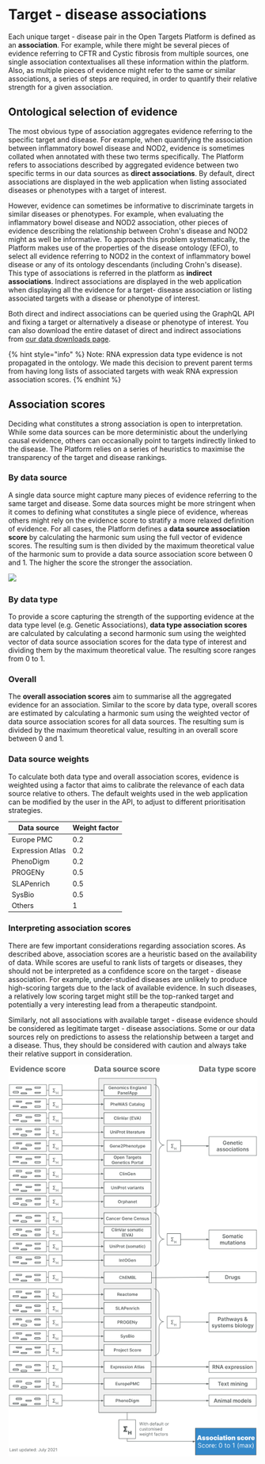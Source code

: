 # Target - disease associations

Each unique target - disease pair in the Open Targets Platform is defined as an **association**. For example, while there might be several pieces of evidence referring to CFTR and Cystic fibrosis from multiple sources, one single association contextualises all these information within the platform.  Also, as multiple pieces of evidence might refer to the same or similar associations, a series of steps are required, in order to quantify their relative strength for a given association.

## Ontological selection of evidence

The most obvious type of association aggregates evidence referring to the specific target and disease. For example, when quantifying the association between inflammatory bowel disease and NOD2, evidence is sometimes collated when annotated with these two terms specifically. The Platform refers to associations described by aggregated evidence between two specific terms in our data sources as **direct associations**. By default, direct associations are displayed in the web application when listing associated diseases or phenotypes with a target of interest.

However, evidence can sometimes be informative to discriminate targets in similar diseases or phenotypes. For example, when evaluating the inflammatory bowel disease and NOD2 association, other pieces of evidence describing the relationship between Crohn's disease and NOD2 might as well be informative. To approach this problem systematically, the Platform makes use of the properties of the disease ontology (EFO), to select all evidence referring to NOD2 in the context of inflammatory bowel disease or any of its ontology descendants  (including Crohn's disease). This type of associations is referred in the platform as **indirect associations**. Indirect associations are displayed in the web application when displaying all the evidence for a target- disease association or listing associated targets with a disease or phenotype of interest.

Both direct and indirect associations can be queried using the GraphQL API and fixing a target or alternatively a disease or phenotype of interest. You can also download the entire dataset of direct and indirect associations from [our data downloads page](https://platform.opentargets.org/downloads).

{% hint style="info" %}
Note: RNA expression data type evidence is not propagated in the ontology. We made this decision to prevent parent terms from having long lists of associated targets with weak RNA expression association scores.&#x20;
{% endhint %}

## Association scores

Deciding what constitutes a strong association is open to interpretation. While some data sources can be more deterministic about the underlying causal evidence, others can occasionally point to targets indirectly linked to the disease. The Platform relies on a series of heuristics to maximise the transparency of the target and disease rankings.

### By data source

A single data source might capture many pieces of evidence referring to the same target and disease. Some data sources might be more stringent when it comes to defining what constitutes a single piece of evidence, whereas others might rely on the evidence score to stratify a more relaxed definition of evidence. For all cases, the Platform defines a **data source association score** by calculating the harmonic sum using the full vector of evidence scores. The resulting sum is then divided by the maximum theoretical value of the harmonic sum to provide a data source association score between 0 and 1. The higher the score the stronger the association.

![](.gitbook/assets/Scoring\_Harmonic\_Sum\_Visual.png)

### By data type

To provide a score capturing the strength of the supporting evidence at the data type level (e.g. Genetic Associations), **data type association scores** are calculated by calculating a second harmonic sum using the weighted vector of data source association scores for the data type of interest and dividing them by the maximum theoretical value. The resulting score ranges from 0 to 1.

### Overall

The **overall association scores** aim to summarise all the aggregated evidence for an association. Similar to the score by data type, overall scores are estimated by calculating a harmonic sum using the weighted vector of data source association scores for all data sources. The resulting sum is divided by the maximum theoretical value, resulting in an overall score between 0 and 1.&#x20;

### Data source weights

To calculate both data type and overall association scores, evidence is weighted using a factor that aims to calibrate the relevance of each data source relative to others. The default weights used in the web application can be modified by the user in the API, to adjust to different prioritisation strategies.

| Data source      | Weight factor |
| ---------------- | ------------- |
| Europe PMC       | 0.2           |
| Expression Atlas | 0.2           |
| PhenoDigm        | 0.2           |
| PROGENy          | 0.5           |
| SLAPenrich       | 0.5           |
| SysBio           | 0.5           |
| Others           | 1             |

### Interpreting association scores

There are few important considerations regarding association scores. As described above, association scores are a heuristic based on the availability of data. While scores are useful to rank lists of targets or diseases, they should not be interpreted as a confidence score on the target - disease association. For example, under-studied diseases are unlikely to produce high-scoring targets due to the lack of available evidence. In such diseases, a relatively low scoring target might still be the top-ranked target and potentially a very interesting lead from a therapeutic standpoint.

Similarly, not all associations with available target - disease evidence should be considered as legitimate target - disease associations. Some or our data sources rely on predictions to assess the relationship between a target and a disease. Thus, they should be considered with caution and always take their relative support in consideration.

![](<.gitbook/assets/Association score (documentation image) - July 2021.png>)
